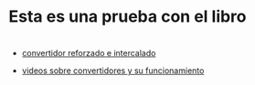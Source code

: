 # Esta es una prueba con el libro


# 

- [convertidor reforzado e intercalado](https://www.youtube.com/watch?v=QM5nSMqDOtQ)

- [videos sobre convertidores y su funcionamiento](https://www.youtube.com/watch?v=vwJYIorz_Aw)